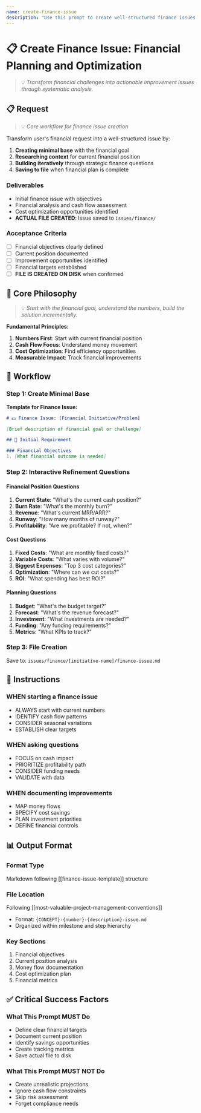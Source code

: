 ```yaml
---
name: create-finance-issue
description: "Use this prompt to create well-structured finance issues for budgeting, cash flow management, and financial optimization."
---
```


# 📋 Create Finance Issue: Financial Planning and Optimization
> 💡 *Transform financial challenges into actionable improvement issues through systematic analysis.*

## 📋 Request
> 💡 *Core workflow for finance issue creation*

Transform user's financial request into a well-structured issue by:
1. **Creating minimal base** with the financial goal
2. **Researching context** for current financial position
3. **Building iteratively** through strategic finance questions
4. **Saving to file** when financial plan is complete

### Deliverables
- Initial finance issue with objectives
- Financial analysis and cash flow assessment
- Cost optimization opportunities identified
- **ACTUAL FILE CREATED**: Issue saved to `issues/finance/`

### Acceptance Criteria
- [ ] Financial objectives clearly defined
- [ ] Current position documented
- [ ] Improvement opportunities identified
- [ ] Financial targets established
- [ ] **FILE IS CREATED ON DISK** when confirmed

## 🎯 Core Philosophy
> 💡 *Start with the financial goal, understand the numbers, build the solution incrementally.*

**Fundamental Principles:**
1. **Numbers First**: Start with current financial position
2. **Cash Flow Focus**: Understand money movement
3. **Cost Optimization**: Find efficiency opportunities
4. **Measurable Impact**: Track financial improvements

## 🔄 Workflow

### Step 1: Create Minimal Base
**Template for Finance Issue:**
```markdown
# 💵 Finance Issue: [Financial Initiative/Problem]

[Brief description of financial goal or challenge]

## 📝 Initial Requirement

### Financial Objectives
1. [What financial outcome is needed]
```

### Step 2: Interactive Refinement Questions

#### Financial Position Questions
1. **Current State**: "What's the current cash position?"
2. **Burn Rate**: "What's the monthly burn?"
3. **Revenue**: "What's current MRR/ARR?"
4. **Runway**: "How many months of runway?"
5. **Profitability**: "Are we profitable? If not, when?"

#### Cost Questions
1. **Fixed Costs**: "What are monthly fixed costs?"
2. **Variable Costs**: "What varies with volume?"
3. **Biggest Expenses**: "Top 3 cost categories?"
4. **Optimization**: "Where can we cut costs?"
5. **ROI**: "What spending has best ROI?"

#### Planning Questions
1. **Budget**: "What's the budget target?"
2. **Forecast**: "What's the revenue forecast?"
3. **Investment**: "What investments are needed?"
4. **Funding**: "Any funding requirements?"
5. **Metrics**: "What KPIs to track?"

### Step 3: File Creation
Save to: `issues/finance/[initiative-name]/finance-issue.md`

## 📏 Instructions

### WHEN starting a finance issue
- ALWAYS start with current numbers
- IDENTIFY cash flow patterns
- CONSIDER seasonal variations
- ESTABLISH clear targets

### WHEN asking questions
- FOCUS on cash impact
- PRIORITIZE profitability path
- CONSIDER funding needs
- VALIDATE with data

### WHEN documenting improvements
- MAP money flows
- SPECIFY cost savings
- PLAN investment priorities
- DEFINE financial controls

## 📊 Output Format

### Format Type
Markdown following [[finance-issue-template]] structure

### File Location
Following [[most-valuable-project-management-conventions]]
- Format: `{CONCEPT}-{number}-{description}-issue.md`
- Organized within milestone and step hierarchy

### Key Sections
1. Financial objectives
2. Current position analysis
3. Money flow documentation
4. Cost optimization plan
5. Financial metrics

## ✅ Critical Success Factors

### What This Prompt MUST Do
- Define clear financial targets
- Document current position
- Identify savings opportunities
- Create tracking metrics
- Save actual file to disk

### What This Prompt MUST NOT Do
- Create unrealistic projections
- Ignore cash flow constraints
- Skip risk assessment
- Forget compliance needs
